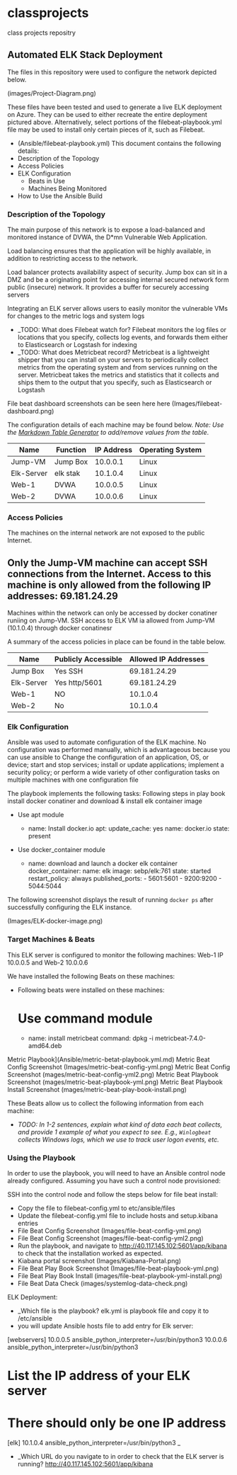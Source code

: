 # classprojects
class projects repositry
## Automated ELK Stack Deployment

The files in this repository were used to configure the network depicted below.

(images/Project-Diagram.png)

These files have been tested and used to generate a live ELK deployment on Azure. They can be used to either recreate the entire deployment pictured above. Alternatively, select portions of the filebeat-playbook.yml file may be used to install only certain pieces of it, such as Filebeat.
- (Ansible/filebeat-playbook.yml)
This document contains the following details:
- Description of the Topology
- Access Policies
- ELK Configuration
  - Beats in Use
  - Machines Being Monitored
- How to Use the Ansible Build


### Description of the Topology

The main purpose of this network is to expose a load-balanced and monitored instance of DVWA, the D*mn Vulnerable Web Application.

Load balancing ensures that the application will be highly available, in addition to restricting access to the network.

Load balancer protects availability aspect of security. Jump box can sit in a DMZ and be a originating point for accessing internal secured network form public (insecure) network. It provides a buffer for securely accessing servers

Integrating an ELK server allows users to easily monitor the vulnerable VMs for changes to the metric logs and system logs
- _TODO: What does Filebeat watch for? Filebeat monitors the log files or locations that you specify, collects log events, and forwards them either to Elasticsearch or Logstash for indexing
- _TODO: What does Metricbeat record? Metricbeat is a lightweight shipper that you can install on your servers to periodically collect metrics from the operating system and from services running on the server. Metricbeat takes the metrics and statistics that it collects and ships them to the output that you specify, such as Elasticsearch or Logstash

File beat dashboard screenshots can be seen here here
(Images/filebeat-dashboard.png)

The configuration details of each machine may be found below.
_Note: Use the [Markdown Table Generator](http://www.tablesgenerator.com/markdown_tables) to add/remove values from the table_.

| Name      |  Function | IP Address | Operating System |
|---------- |----------|------------|------------------|
| Jump-VM|   Jump Box | 10.0.0.1   | Linux            |
| Elk-Server| elk stak| 10.1.0.4   | Linux            |
| Web-1     | DVWA    | 10.0.0.5   | Linux            |
| Web-2     | DVWA    | 10.0.0.6   | Linux            |

### Access Policies

The machines on the internal network are not exposed to the public Internet. 

Only the Jump-VM machine can accept SSH connections from the Internet. Access to this machine is only allowed from the following IP addresses: 69.181.24.29
- 

Machines within the network can only be accessed by docker conatiner runiing on Jump-VM. SSH access to ELK VM ia allowed from Jump-VM (10.1.0.4) through docker conatinesr


A summary of the access policies in place can be found in the table below.

| Name     | Publicly Accessible | Allowed IP Addresses |
|----------|---------------------|----------------------|
| Jump Box | Yes  SSH            | 69.181.24.29         |
|Elk-Server| Yes http/5601       | 69.181.24.29         |
| Web-1    | NO                  | 10.1.0.4             |
| Web-2    | No                  | 10.1.0.4             |
### Elk Configuration

Ansible was used to automate configuration of the ELK machine. No configuration was performed manually, which is advantageous because you can use ansible to Change the configuration of an application, OS, or device; start and stop services; install or update applications; implement a security policy; or perform a wide variety of other configuration tasks on multiple machines with one configuration file

The playbook implements the following tasks:
Following steps in play book install docker conatiner and download & install elk container image
-  Use apt module
    - name: Install docker.io
      apt:
        update_cache: yes
        name: docker.io
        state: present

- Use docker_container module
    - name: download and launch a docker elk container
      docker_container:
        name: elk
        image: sebp/elk:761
        state: started
        restart_policy: always
        published_ports:
          - 5601:5601
          - 9200:9200
          - 5044:5044

The following screenshot displays the result of running `docker ps` after successfully configuring the ELK instance.

(Images/ELK-docker-image.png)

### Target Machines & Beats
This ELK server is configured to monitor the following machines:
Web-1 IP 10.0.0.5 and Web-2 10.0.0.6

We have installed the following Beats on these machines:
- Following beats were installed on these machines:
  # Use command module
  - name: install metricbeat
    command: dpkg -i metricbeat-7.4.0-amd64.deb

Metric Playbook](Ansible/metric-betat-playbook.yml.md)
Metric Beat Config Screenshot (Images/metric-beat-config-yml.png)
Metric Beat Config Screenshot (mages/metric-beat-config-yml2.png)
Metric Beat Playbook Screenshot (mages/metric-beat-playbook-yml.png)
Metric Beat Playbook Install Screenshot (mages/metric-beat-play-book-install.png)


These Beats allow us to collect the following information from each machine:
- _TODO: In 1-2 sentences, explain what kind of data each beat collects, and provide 1 example of what you expect to see. E.g., `Winlogbeat` collects Windows logs, which we use to track user logon events, etc._


### Using the Playbook
In order to use the playbook, you will need to have an Ansible control node already configured. Assuming you have such a control node provisioned: 

SSH into the control node and follow the steps below for file beat install:
- Copy the  file to filebeat-config.yml to etc/ansible/files
- Update the filebeat-config.yml file to include hosts and setup.kibana entries
- File Beat Config Screenshot (Images/file-beat-config-yml.png)
- File Beat Config Screenshot (mages/file-beat-config-yml2.png)
- Run the playbook, and navigate to http://40.117.145.102:5601/app/kibana to check that the installation worked as expected.
- Kiabana portal screenshot (Images/Kiabana-Portal.png)
- File Beat Play Book Screenshot (Images/file-beat-playbook-yml.png)
- File Beat Play Book Install (images/file-beat-playbook-yml-install.png)
- File Beat Data Check (images/systemlog-data-check.png)

ELK Deployment:
- _Which file is the playbook? elk.yml is playbook file and copy it to /etc/ansible
- you will update Ansible hosts file to add entry for Elk server:

[webservers]
10.0.0.5 ansible_python_interpreter=/usr/bin/python3
10.0.0.6 ansible_python_interpreter=/usr/bin/python3

# List the IP address of your ELK server
# There should only be one IP address
[elk]
10.1.0.4 ansible_python_interpreter=/usr/bin/python3
_
- _Which URL do you navigate to in order to check that the ELK server is running?
http://40.117.145.102:5601/app/kibana

